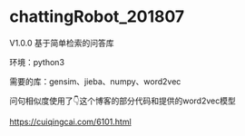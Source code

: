 # chattingRobot_201807
V1.0.0 基于简单检索的问答库

环境：python3

需要的库：gensim、jieba、numpy、word2vec

问句相似度使用了👇这个博客的部分代码和提供的word2vec模型

https://cuiqingcai.com/6101.html